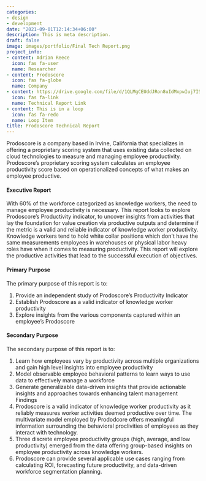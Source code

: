 ```yaml
---
categories:
- design
- development
date: "2021-09-01T12:14:34+06:00"
description: This is meta description.
draft: false
image: images/portfolio/Final Tech Report.png
project_info:
- content: Adrian Reece
  icon: fas fa-user
  name: Researcher
- content: Prodoscore
  icon: fas fa-globe
  name: Company
- content: https://drive.google.com/file/d/1QLMgCEUddJRon8uIdMxpwIuj7I51a5Df/view?usp=sharing
  icon: fas fa-link
  name: Technical Report Link
- content: This is in a loop
  icon: fas fa-redo
  name: Loop Item
title: Prodoscore Technical Report
---
```


Prodoscore is a company based in Irvine, California that specializes in offering a proprietary scoring system that uses existing data collected on cloud technologies to measure and managing employee productivity. Prodoscore’s proprietary scoring system calculates an employee productivity score based on operationalized concepts of what makes an employee productive.


#### Executive Report

With 60% of the workforce categorized as knowledge workers, the need to manage employee productivity is necessary. This report looks to explore Prodoscore’s Productivity indicator, to uncover insights from activities that lay the foundation for value creation via productive outputs and determine if the metric is a valid and reliable indicator of knowledge worker productivity. Knowledge workers tend to hold white collar positions which don't have the same measurements employees in warehouses or physical labor heavy roles have when it comes to measuring productivity. This report will explore
the productive activities that lead to the successful execution of objectives.

#### Primary Purpose

The primary purpose of this report is to:
1. Provide an independent study of Prodoscore’s Productivity Indicator
2. Establish Prodoscore as a valid indicator of knowledge worker productivity
3. Explore insights from the various components captured within an employee’s Prodoscore

#### Secondary Purpose

The secondary purpose of this report is to:
1. Learn how employees vary by productivity across multiple organizations and gain high level insights into employee productivity
2. Model observable employee behavioral patterns to learn ways to use data to effectively manage a workforce
3. Generate generalizable data-driven insights that provide actionable insights and approaches towards enhancing talent management
Findings
1. Prodoscore is a valid indicator of knowledge worker productivity as it reliably measures worker activities deemed productive over time. The multivariate model employed by Prododcore offers meaningful information surrounding the behavioral proclivities of employees as they interact with technology.
2. Three discrete employee productivity groups (high, average, and low productivity) emerged from the data offering group-based insights on employee productivity across knowledge workers.
3. Prodoscore can provide several applicable use cases ranging from calculating ROI, forecasting future productivity, and data-driven workforce segmentation planning.